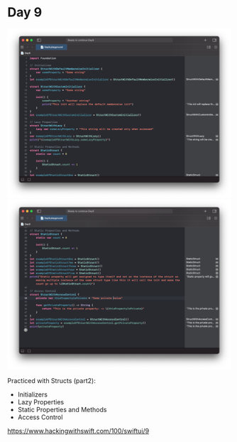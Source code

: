 # Day 9

![Day 9](Screenshot/day9part1.png)
![Day 9](Screenshot/day9part2.png)

Practiced with Structs (part2):
- Initializers
- Lazy Properties
- Static Properties and Methods
- Access Control

https://www.hackingwithswift.com/100/swiftui/9